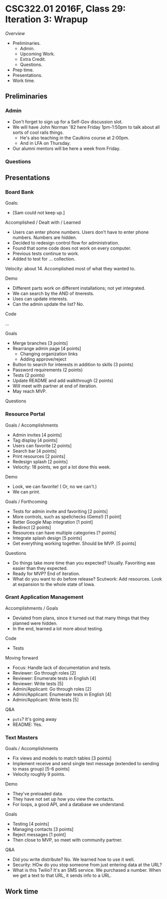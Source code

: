 CSC322.01 2016F, Class 29: Iteration 3: Wrapup
==============================================

_Overview_

* Preliminaries.
    * Admin.
    * Upcoming Work.
    * Extra Credit.
    * Questions.
* Prep time.
* Presentations.
* Work time.

Preliminaries
-------------

### Admin

* Don't forget to sign up for a Self-Gov discussion slot.
* We will have John Norman '82 here Friday 1pm-1:50pm to talk about
  all sorts of cool rails things.
    * He's also teaching in the Caulkins course at 2:00pm.
    * And in LFA on Thursday.
* Our alumni mentors will be here a week from Friday.

### Questions

Presentations
-------------

### Board Bank

Goals:

* [Sam could not keep up.]

Accomplished / Dealt with / Learned

* Users can enter phone numbers.  Users don't have to enter phone
  numbers.  Numbers are hidden.
* Decided to redesign control flow for administration.
* Found that some code does not work on every computer.
* Previous tests continue to work.
* Added to test for ... collection.

Velocity: about 14.  Accomplished most of what they wanted to.

Demo

* Different parts work on different installations; not yet integrated.
* We can search by the AND of itnerests.
* Uses can update interests.
* Can the admin update the list?  No.

Code

...

Goals

* Merge branches [3 points]
* Rearrange admin page [4 points]
   * Changing organization links
   * Adding approve/reject
* Button to search for interests in addition to skills (3 points)
* Password requirements (2 points)
* Tests (2 points)
* Update README and add walkthrough (2 points)
* Will meet with partner at end of iteration.
* May reach MVP.

Questions

### Resource Portal

Goals / Accomplishments 

* Admin invites [4 points]
* Tag display [4 points]
* Users can favorite [2 points]
* Search bar [4 points]
* Print resources [2 points]
* Redesign splash [2 points]
* Velocity: 18 points, we got a lot done this week.

Demo

* Look, we can favorite!  ( Or, no we can't.)
* We can print.

Goals / Forthcoming

* Tests for admin invite and favoriting [2 points]
* More controls, such as spellchecks (Gems!) [1 point]
* Better Google Map integration [1 point]
* Redirect [2 points]
* Resources can have multiple categories [? points]
* Integrate splash design [5 points]
* Get everything working together.  Should be MVP. [5 points]

Questions

* Do things take more time than you expected?  Usually.  Favoriting
  was easier than they expected.
* Ready for MVP?  End of iteration.
* What do you want to do before release?  Scutwork: Add resources.
  Look at expansion to the whole state of Iowa.

### Grant Application Management

Accomplishments / Goals

* Deviated from plans, since it turned out that many things that they
  planned were hidden.
* In the end, learned a lot more about testing.

Code

* Tests

Moving forward

* Focus: Handle lack of documentation and tests.
* Reviewer: Go through roles [2]
* Reviewer: Enumerate tests in English [4]
* Reviewer: Write tests [5]
* Admin/Applicant: Go through roles [2]
* Admin/Applicant: Enumerate tests in English [4]
* Admin/Applicant: Write tests [5]

Q&A

* `puts`?  It's going away
* README: Yes.

### Text Masters

Goals / Accomplishments

* Fix views and models to match tables [3 points]
* Implement receive and send single text message (extended to sending
  to mass group) [5-6 points]
* Velocity roughly 9 points.

Demo

* They've preloaded data.
* They have not set up how you view the contacts.
* For loops, a good API, and a database we understand.

Goals

* Testing [4 points]
* Managing contacts [3 points]
* Reject messages [1 point]
* Then close to MVP, so meet with community partner.

Q&A

* Did you write distribute?  No.  We learned how to use it well.
* Security: HOw do you stop someone from just entering data at the
  URL?
* What is this Twilio?  It's an SMS service.  We purchased a number.
  When we get a text to that URL, it sends info to a URL.

Work time
---------

